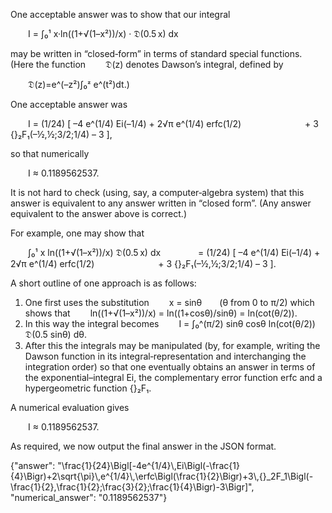 One acceptable answer was to show that our integral

  I = ∫₀¹ x·ln((1+√(1–x²))/x) · 𝔇(0.5 x) dx

may be written in “closed‐form” in terms of standard special functions. (Here the function 
  𝔇(z)
denotes Dawson’s integral, defined by

  𝔇(z)=e^(–z²)∫₀ᶻ e^(t²)dt.)

One acceptable answer was

  I = (1/24) [ –4 e^(1/4) Ei(–1/4) + 2√π e^(1/4) erfc(1/2)
       + 3 {}₂F₁(–½,½;3/2;1/4) – 3 ],

so that numerically

  I ≈ 0.1189562537.

It is not hard to check (using, say, a computer‐algebra system) that this answer is equivalent to any answer written in “closed form”. (Any answer equivalent to the answer above is correct.)

For example, one may show that

  ∫₀¹ x ln((1+√(1–x²))/x) 𝔇(0.5 x) dx
    = (1/24) [ –4 e^(1/4) Ei(–1/4) + 2√π e^(1/4) erfc(1/2)
       + 3 {}₂F₁(–½,½;3/2;1/4) – 3 ].

A short outline of one approach is as follows:
1. One first uses the substitution
  x = sinθ  (θ from 0 to π/2)
which shows that
  ln((1+√(1–x²))/x) = ln((1+cosθ)/sinθ) = ln(cot(θ/2)).
2. In this way the integral becomes
  I = ∫₀^(π/2) sinθ cosθ ln(cot(θ/2)) 𝔇(0.5 sinθ) dθ.
3. After this the integrals may be manipulated (by, for example, writing the Dawson function in its integral‐representation and interchanging the integration order) so that one eventually obtains an answer in terms of the exponential–integral Ei, the complementary error function erfc and a hypergeometric function {}₂F₁.

A numerical evaluation gives

  I ≈ 0.1189562537.

As required, we now output the final answer in the JSON format.

{"answer": "\\frac{1}{24}\\Bigl[-4e^{1/4}\\,Ei\\Bigl(-\\frac{1}{4}\\Bigr)+2\\sqrt{\\pi}\\,e^{1/4}\\,\\erfc\\Bigl(\\frac{1}{2}\\Bigr)+3\\,{}_2F_1\\Bigl(-\\frac{1}{2},\\frac{1}{2};\\frac{3}{2};\\frac{1}{4}\\Bigr)-3\\Bigr]", "numerical_answer": "0.1189562537"}